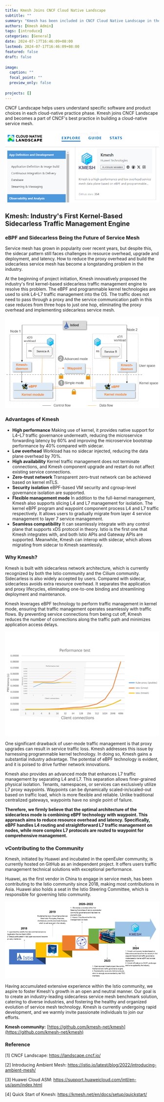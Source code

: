 ```yaml
---
title: Kmesh Joins CNCF Cloud Native Landscape
subtitle: ""
summary: "Kmesh has been included in CNCF Cloud Native Landscape in the Service Mesh category."
authors: [Kmesh Admin]
tags: [introduce]
categories: [General]
date: 2024-07-17T16:46:09+08:00
lastmod: 2024-07-17T16:46:09+08:00
featured: false
draft: false

image:
  caption: ""
  focal_point: ""
  preview_only: false

projects: []
---
```


CNCF Landscape helps users understand specific software and product choices in each cloud-native practice phase. Kmesh joins CNCF Landscape and becomes a part of CNCF's best practice in building a cloud-native service mesh.

![image](images/introduce.png)

## Kmesh: Industry's First Kernel-Based Sidecarless Traffic Management Engine

### eBPF and Sidecarless Being the Future of Service Mesh

Service mesh has grown in popularity over recent years, but despite this, the sidecar pattern still faces challenges in resource overhead, upgrade and deployment, and latency. How to reduce the proxy overhead and build the sidecarless service mesh has become a longstanding problem in the industry.

At the beginning of project initiation, Kmesh innovatively proposed the industry's first kernel-based sidecarless traffic management engine to resolve this problem. The eBPF and programmable kernel technologies are used to sink L4–L7 traffic management into the OS. The traffic does not need to pass through a proxy and the service communication path in this case reduces from three hops to just one hop, eliminating the proxy overhead and implementing sidecarless service mesh.

![image](images/architecture.png)

### Advantages of Kmesh

- **High performance**
  Making use of kernel, it provides native support for L4–L7 traffic governance underneath, reducing the microservice forwarding latency by 60% and improving the microservice bootstrap performance by 40% compared with sidecar.
- **Low overhead**
  Workload has no sidecar injected, reducing the data plane overhead by 70%.
- **High availability**
  Kernel traffic management does not terminate connections, and Kmesh component upgrade and restart do not affect existing service connections.
- **Zero-trust network**
  Transparent zero-trust network can be achieved based on kernel mTLS.
- **Security isolation**
  eBPF-based VM security and cgroup-level governance isolation are supported.
- **Flexible management mode**
  In addition to the full-kernel management, Kmesh also supports slicing L4 and L7 management for isolation. The kernel eBPF program and waypoint component process L4 and L7 traffic respectively. It allows users to gradually migrate from layer 4 service management to layer 7 service management.
- **Seamless compatibility**
  It can seamlessly integrate with any control plane that supports xDS protocol in theory. Istio is the first one that Kmesh integrates with, and both Istio APIs and Gateway APIs are supported. Meanwhile, Kmesh can interop with sidecar, which allows migrating from sidecar to Kmesh seamlessly.

### Why Kmesh?

Kmesh is built with sidecarless network architecture, which is currently recognized by both the Istio community and the Cilium community. Sidecarless is also widely accepted by users. Compared with sidecar, sidecarless avoids extra resource overhead. It separates the application and proxy lifecycles, eliminating one-to-one binding and streamlining deployment and maintenance.

Kmesh leverages eBPF technology to perform traffic management in kernel mode, ensuring that traffic management operates seamlessly with traffic flows. By preventing service connections from being cut off, Kmesh reduces the number of connections along the traffic path and minimizes application access delays.

![image](images/compare.png)

One significant drawback of user-mode traffic management is that proxy upgrades can result in service traffic loss. Kmesh addresses this issue by harnessing programmable kernel technology. In doing so, Kmesh gains a substantial industry advantage. The potential of eBPF technology is evident, and it is poised to drive further network innovations.

Kmesh also provides an advanced mode that enhances L7 traffic management by separating L4 and L7. This separation allows finer-grained physical isolation. Tenants, namespaces, or services can exclusively utilize L7 proxy waypoints. Waypoints can be dynamically scaled-in/scaled-out based on traffic load, which is more flexible and reliable. Unlike traditional centralized gateways, waypoints have no single point of failure.

**Therefore, we firmly believe that the optimal architecture of the sidecarless mode is combining eBPF technology with waypoint. This approach aims to reduce resource overhead and latency. Specifically, eBPF handles L4 routing and straightforward L7 traffic management on nodes, while more complex L7 protocols are routed to waypoint for comprehensive management.**

### vContributing to the Community

Kmesh, initiated by Huawei and incubated in the openEuler community, is currently hosted on GitHub as an independent project. It offers users traffic management technical solutions with exceptional performance.

Huawei, as the first vendor in China to engage in service mesh, has been contributing to the Istio community since 2018, making most contributions in Asia. Huawei also holds a seat in the Istio Steering Committee, which is responsible for governing Istio community.

![image](images/contribution.png)

Having accumulated extensive experience within the Istio community, we aspire to foster Kmesh's growth in an open and neutral manner. Our goal is to create an industry-leading sidecarless service mesh benchmark solution, catering to diverse industries, and fostering the healthy and organized evolution of service mesh technology. Kmesh is currently undergoing rapid development, and we warmly invite passionate individuals to join our efforts.

**Kmesh community:** [https://github.com/kmesh-net/kmesh](https://github.com/kmesh-net/kmesh)

### Reference

[1] CNCF Landscape: https://landscape.cncf.io/

[2] Introducing Ambient Mesh: https://istio.io/latest/blog/2022/introducing-ambient-mesh/

[3] Huawei Cloud ASM: https://support.huaweicloud.com/intl/en-us/asm/index.html

[4] Quick Start of Kmesh: https://kmesh.net/en/docs/setup/quickstart/
